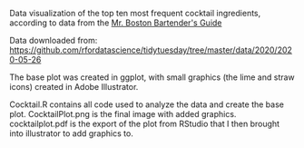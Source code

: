 Data visualization of the top ten most frequent cocktail ingredients, according to data from the [Mr. Boston Bartender's Guide](https://mrbostondrinks.com/)

Data downloaded from:
https://github.com/rfordatascience/tidytuesday/tree/master/data/2020/2020-05-26

The base plot was created in ggplot, with small graphics (the lime and straw icons) created in Adobe Illustrator.

Cocktail.R contains all code used to analyze the data and create the base plot. CocktailPlot.png is the final image with added graphics. cocktailplot.pdf is the export of the plot from RStudio that I then brought into illustrator to add graphics to.
